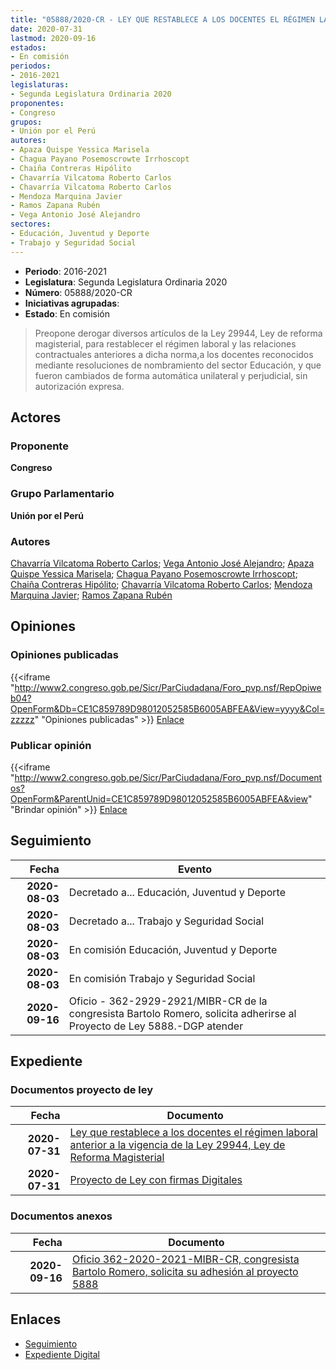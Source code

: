 ```yaml
---
title: "05888/2020-CR - LEY QUE RESTABLECE A LOS DOCENTES EL RÉGIMEN LABORAL ANTERIOR A LA VIGENCIA DE LA LEY 29944, LEY DE REFORMA MAGISTERIAL"
date: 2020-07-31
lastmod: 2020-09-16
estados:
- En comisión
periodos:
- 2016-2021
legislaturas:
- Segunda Legislatura Ordinaria 2020
proponentes:
- Congreso
grupos:
- Unión por el Perú
autores:
- Apaza Quispe Yessica Marisela
- Chagua Payano Posemoscrowte Irrhoscopt
- Chaiña Contreras Hipólito
- Chavarría Vilcatoma Roberto Carlos
- Chavarría Vilcatoma Roberto Carlos
- Mendoza Marquina Javier
- Ramos Zapana Rubén
- Vega Antonio José Alejandro
sectores:
- Educación, Juventud y Deporte
- Trabajo y Seguridad Social
---
```

- **Periodo**: 2016-2021
- **Legislatura**: Segunda Legislatura Ordinaria 2020
- **Número**: 05888/2020-CR
- **Iniciativas agrupadas**: 
- **Estado**: En comisión

> Preopone derogar diversos artículos de la Ley 29944, Ley de reforma magisterial, para restablecer el régimen laboral y las relaciones contractuales anteriores a dicha norma,a los docentes reconocidos mediante resoluciones de nombramiento del sector Educación, y que fueron cambiados de forma automática unilateral y perjudicial, sin autorización expresa.


## Actores

### Proponente

**Congreso**

### Grupo Parlamentario

**Unión por el Perú**

### Autores

[Chavarría Vilcatoma Roberto Carlos](mailto:mailto:rchavarria@congreso.gob.pe); [Vega Antonio José Alejandro](mailto:mailto:jvegaa@congreso.gob.pe); [Apaza Quispe Yessica Marisela](mailto:mailto:yapaza@congreso.gob.pe); [Chagua Payano Posemoscrowte Irrhoscopt](mailto:mailto:pchagua@congreso.gob.pe); [Chaiña Contreras Hipólito](mailto:mailto:hchaina@congreso.gob.pe); [Chavarría Vilcatoma Roberto Carlos](mailto:mailto:rchavarria@congreso.gob.pe); [Mendoza Marquina Javier](mailto:mailto:jmendoza@congreso.gob.pe); [Ramos Zapana Rubén](mailto:mailto:rramos@congreso.gob.pe)

## Opiniones

### Opiniones publicadas

{{<iframe "http://www2.congreso.gob.pe/Sicr/ParCiudadana/Foro_pvp.nsf/RepOpiweb04?OpenForm&Db=CE1C859789D98012052585B6005ABFEA&View=yyyy&Col=zzzzz" "Opiniones publicadas" >}}
[Enlace](http://www2.congreso.gob.pe/Sicr/ParCiudadana/Foro_pvp.nsf/RepOpiweb04?OpenForm&Db=CE1C859789D98012052585B6005ABFEA&View=yyyy&Col=zzzzz)

### Publicar opinión

{{<iframe "http://www2.congreso.gob.pe/Sicr/ParCiudadana/Foro_pvp.nsf/Documentos?OpenForm&ParentUnid=CE1C859789D98012052585B6005ABFEA&view" "Brindar opinión" >}}
[Enlace](http://www2.congreso.gob.pe/Sicr/ParCiudadana/Foro_pvp.nsf/Documentos?OpenForm&ParentUnid=CE1C859789D98012052585B6005ABFEA&view)


## Seguimiento

| Fecha | Evento |
|------:|--------|
| **2020-08-03** | Decretado a... Educación, Juventud y Deporte |
| **2020-08-03** | Decretado a... Trabajo y Seguridad Social |
| **2020-08-03** | En comisión Educación, Juventud y Deporte |
| **2020-08-03** | En comisión Trabajo y Seguridad Social |
| **2020-09-16** | Oficio - 362-2929-2921/MIBR-CR de la congresista Bartolo Romero, solicita adherirse al Proyecto de Ley 5888.-DGP atender |

## Expediente

### Documentos proyecto de ley

| Fecha | Documento |
|------:|-----------|
| **2020-07-31** | [Ley que restablece a los docentes el régimen laboral anterior a la vigencia de la Ley 29944, Ley de Reforma Magisterial](http://www.leyes.congreso.gob.pe/Documentos/2016_2021/Proyectos_de_Ley_y_de_Resoluciones_Legislativas/PL05888-20200731.pdf) |
| **2020-07-31** | [Proyecto de Ley con firmas Digitales](http://www.leyes.congreso.gob.pe/Documentos/2016_2021/Proyectos_de_Ley_y_de_Resoluciones_Legislativas/Proyectos_Firmas_digitales/PL05888.pdf) |

### Documentos anexos

| Fecha | Documento |
|------:|-----------|
| **2020-09-16** | [Oficio 362-2020-2021-MIBR-CR, congresista Bartolo Romero, solicita su adhesión al proyecto 5888](http://www.leyes.congreso.gob.pe/Documentos/2016_2021/Adhesiones/Proyectos_de_Ley/OFICIO-362-2020-2021-MIBR-CR.pdf) |

## Enlaces

- [Seguimiento](http://www2.congreso.gob.pe/Sicr/TraDocEstProc/CLProLey2016.nsf/f7fff46988ca05b1052578e100829cc7/b0e9fdea835d0c7d052585b6006d0d84?OpenDocument)
- [Expediente Digital](http://www2.congreso.gob.pe/Sicr/TraDocEstProc/Expvirt_2011.nsf/visbusqptramdoc1621/05888?opendocument)

